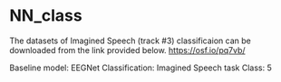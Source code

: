 # NN_class

The datasets of Imagined Speech (track #3) classificaion can be downloaded from the link provided below. https://osf.io/pq7vb/

Baseline model: EEGNet Classification: Imagined Speech task Class: 5
